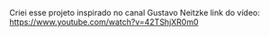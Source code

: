 Criei esse projeto inspirado no canal Gustavo Neitzke
link do vídeo: https://www.youtube.com/watch?v=42TShjXR0m0
